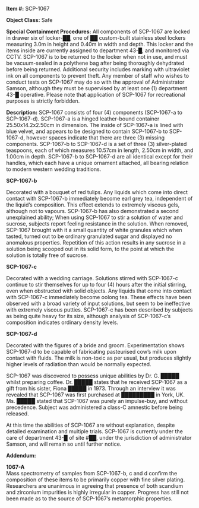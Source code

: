 **Item #:** SCP-1067

**Object Class:** Safe

**Special Containment Procedures:** All components of SCP-1067 are locked in drawer six of locker-██, one of ██ custom-built stainless steel lockers measuring 3.0m in height and 0.40m in width and depth. This locker and the items inside are currently assigned to department 43-█, and monitored via CCTV. SCP-1067 is to be returned to the locker when not in use, and must be vacuum-sealed in a polythene bag after being thoroughly dehydrated before being returned. Additional security includes marking with ultraviolet ink on all components to prevent theft. Any member of staff who wishes to conduct tests on SCP-1067 may do so with the approval of Administrator Samson, although they must be supervised by at least one (1) department 43-█ operative. Please note that application of SCP-1067 for recreational purposes is strictly forbidden.

**Description:** SCP-1067 consists of four (4) components (SCP-1067-a to SCP-1067-d). SCP-1067-a is a hinged leather-bound container 25.50x14.2x2.50cm in dimension. The inside of SCP-1067-a is lined with blue velvet, and appears to be designed to contain SCP-1067-b to SCP-1067-d, however spaces indicate that there are three (3) missing components. SCP-1067-b to SCP-1067-d is a set of three (3) silver-plated teaspoons, each of which measures 10.57cm in length, 2.50cm in width, and 1.00cm in depth. SCP-1067-b to SCP-1067-d are all identical except for their handles, which each have a unique ornament attached, all bearing relation to modern western wedding traditions.

**SCP-1067-b**

Decorated with a bouquet of red tulips. Any liquids which come into direct contact with SCP-1067-b immediately become earl grey tea, independent of the liquid’s composition. This effect extends to extremely viscous gels, although not to vapours. SCP-1067-b has also demonstrated a second unexplained ability; When using SCP-1067 to stir a solution of water and sucrose, subjects report feeling resistance in the solution. When removed, SCP-1067 brought with it a small quantity of white granules which when tasted, turned out to be ordinary granulated sugar and displayed no anomalous properties. Repetition of this action results in any sucrose in a solution being scooped out in its solid form, to the point at which the solution is totally free of sucrose.

**SCP-1067-c**

Decorated with a wedding carriage. Solutions stirred with SCP-1067-c continue to stir themselves for up to four (4) hours after the initial stirring, even when obstructed with solid objects. Any liquids that come into contact with SCP-1067-c immediately become oolong tea. These effects have been observed with a broad variety of input solutions, but seem to be ineffective with extremely viscous putties. SCP-1067-c has been described by subjects as being quite heavy for its size, although analysis of SCP-1067-c’s composition indicates ordinary density levels.

**SCP-1067-d**

Decorated with the figures of a bride and groom. Experimentation shows SCP-1067-d to be capable of fabricating pasteurised cow’s milk upon contact with fluids. The milk is non-toxic as per usual, but produces slightly higher levels of radiation than would be normally expected.

SCP-1067 was discovered to possess unique abilities by Dr. G. █████ whilst preparing coffee. Dr. █████ states that he received SCP-1067 as a gift from his sister, Fiona █████ in 1973. Through an interview it was revealed that SCP-1067 was first purchased at █████████ in York, UK. Ms. █████ stated that SCP-1067 was purely an impulse-buy, and without precedence. Subject was administered a class-C amnestic before being released.

At this time the abilities of SCP-1067 are without explanation, despite detailed examination and multiple trials. SCP-1067 is currently under the care of department 43-█ of site #██, under the jurisdiction of administrator Samson, and will remain so until further notice.

**Addendum:**

**1067-A**  
Mass spectrometry of samples from SCP-1067-b, c and d confirm the composition of these items to be primarily copper with fine silver plating. Researchers are unanimous in agreeing that presence of both scandium and zirconium impurities is highly irregular in copper. Progress has still not been made as to the source of SCP-1067’s metamorphic properties.